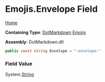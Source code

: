 # Emojis\.Envelope Field

[Home](../../../README.md)

**Containing Type**: [DotMarkdown](../../README.md)\.[Emojis](../README.md)

**Assembly**: DotMarkdown\.dll

```csharp
public const string Envelope = ":envelope:"
```

### Field Value

System\.[String](https://docs.microsoft.com/en-us/dotnet/api/system.string)